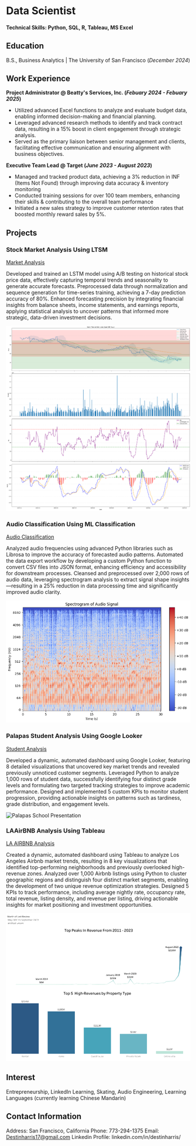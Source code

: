 # Data Scientist

#### Technical Skills: Python, SQL, R, Tableau, MS Excel

## Education			        		
B.S., Business Analytics | The University of San Francisco (_December 2024_)

## Work Experience

**Project Administrator @ Beatty's Services, Inc. (_Febuary 2024 - Febuary 2025_)**
- Utilized advanced Excel functions to analyze and evaluate budget data, enabling informed decision-making and financial planning.
- Leveraged advanced research methods to identify and track contract data, resulting in a 15% boost in client engagement through strategic analysis.
- Served as the primary liaison between senior management and clients, facilitating effective communication and ensuring alignment with business objectives.
  
**Executive Team Lead @ Target (_June 2023 - August 2023_)**
- Managed and tracked product data, achieving a 3% reduction in INF (Items Not Found) through improving data accuracy &
inventory monitoring
- Conducted training sessions for over 100 team members, enhancing their skills & contributing to the overall team performance
- Initiated a new sales strategy to improve customer retention rates that boosted monthly reward sales by 5%.

## Projects
### Stock Market Analysis Using LTSM
[Market Analysis](https://colab.research.google.com/drive/1G4I9xmU1fPAnMgO6YJPcSiLRY2EK34nK?usp=sharing)

Developed and trained an LSTM model using A/B testing on historical stock price data, effectively capturing temporal trends and seasonality to generate accurate forecasts. Preprocessed data through normalization and sequence generation for time-series training, achieving a 7-day prediction accuracy of 80%. Enhanced forecasting precision by integrating financial insights from balance sheets, income statements, and earnings reports, applying statistical analysis to uncover patterns that informed more strategic, data-driven investment decisions.

![Market Analysis](Assets/StockMarketAnalysis.png)

### Audio Classification Using ML Classification
[Audio Classification](https://colab.research.google.com/drive/1ybI829q9ypgxR1D--fforarXbvOq4qmm?usp=sharing)

Analyzed audio frequencies using advanced Python libraries such as Librosa to improve the accuracy of forecasted audio patterns. Automated the data export workflow by developing a custom Python function to convert CSV files into JSON format, enhancing efficiency and accessibility for downstream processes. Cleansed and preprocessed over 2,000 rows of audio data, leveraging spectrogram analysis to extract signal shape insights—resulting in a 25% reduction in data processing time and significantly improved audio clarity.

![Spectrogram](Assets/Spectrogram.png)

### Palapas Student Analysis Using Google Looker
[Student Analysis](https://lookerstudio.google.com/reporting/29a4ad75-cf67-4d34-9592-c0a2952e0312)

Developed a dynamic, automated dashboard using Google Looker, featuring 8 detailed visualizations that uncovered key market trends and revealed previously unnoticed customer segments. Leveraged Python to analyze 1,000 rows of student data, successfully identifying four distinct grade levels and formulating two targeted tracking strategies to improve academic performance. Designed and implemented 5 custom KPIs to monitor student progression, providing actionable insights on patterns such as tardiness, grade distribution, and engagement levels.

![Palapas School Presentation](https://docs.google.com/presentation/d/1YZ1_IkfqzgOHQtMLlAd_humB4RueC14uqa_V7W2nGIE/edit?usp=sharing)

### LAAirBNB Analysis Using Tableau
[LA AIRBNB Analysis](https://lookerstudio.google.com/reporting/29a4ad75-cf67-4d34-9592-c0a2952e0312)

Created a dynamic, automated dashboard using Tableau to analyze Los Angeles Airbnb market trends, resulting in 8 key visualizations that identified top-performing neighborhoods and previously overlooked high-revenue zones. Analyzed over 1,000 Airbnb listings using Python to cluster geographic regions and distinguish four distinct market segments, enabling the development of two unique revenue optimization strategies. Designed 5 KPIs to track performance, including average nightly rate, occupancy rate, total revenue, listing density, and revenue per listing, driving actionable insights for market positioning and investment opportunities.

![Palapas School](Assets/TopRevenueOverviewDashboard.png)


## Interest

Entrepreneurship, LinkedIn Learning, Skating, Audio Engineering, Learning Languages (currently learning Chinese Mandarin)

## Contact Information

Address: San Francisco, California 
Phone: 773-294-1375 
Email: Destinharris17@gmail.com 
Linkedin Profile: linkedin.com/in/destinharris/ 
